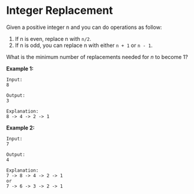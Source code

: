 # Integer Replacement

Given a positive integer n and you can do operations as follow:

1. If n is even, replace n with `n/2`.
2. If n is odd, you can replace n with either `n + 1` or `n - 1`.

What is the minimum number of replacements needed for _n_ to become 1?

**Example 1:**

```pseudo
Input:
8

Output:
3

Explanation:
8 -> 4 -> 2 -> 1
```

**Example 2:**

```pseudo
Input:
7

Output:
4

Explanation:
7 -> 8 -> 4 -> 2 -> 1
or
7 -> 6 -> 3 -> 2 -> 1
```
